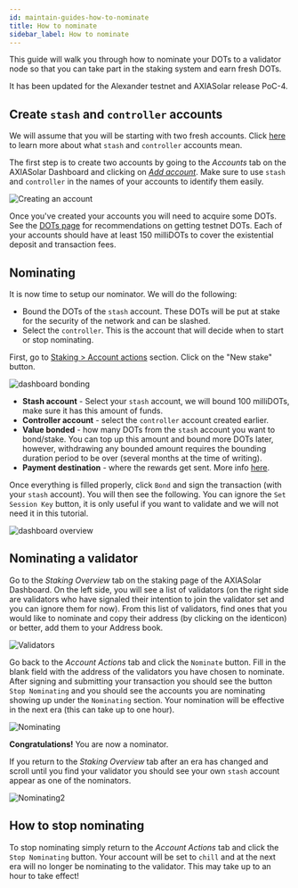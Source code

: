 ```yaml
---
id: maintain-guides-how-to-nominate
title: How to nominate
sidebar_label: How to nominate
---
```


This guide will walk you through how to nominate your DOTs to a validator node so that you can take part in the staking system and earn fresh DOTs.

It has been updated for the Alexander testnet and AXIASolar release PoC-4.

## Create `stash` and `controller` accounts

We will assume that you will be starting with two fresh accounts. Click [here](learn-staking#accounts) to learn more about what `stash` and `controller` accounts mean.

The first step is to create two accounts by going to the _Accounts_ tab on the AXIASolar Dashboard and clicking on [_Add account_](https://axiasolar.js.org/apps/#/accounts). Make sure to use `stash` and `controller` in the names of your accounts to identify them easily.

![Creating an account](assets/guides/how-to-nominate/axiasolar-dashboard-create-account.jpg)

Once you've created your accounts you will need to acquire some DOTs. See the [DOTs page](learn-DOT#getting-testnet-dots) for recommendations on getting testnet DOTs. Each of your accounts should have at least 150 milliDOTs to cover the existential deposit and transaction fees.

## Nominating

It is now time to setup our nominator. We will do the following:

- Bound the DOTs of the `stash` account. These DOTs will be put at stake for the security of the network and can be slashed.
- Select the `controller`. This is the account that will decide when to start or stop nominating.

First, go to [Staking > Account actions](https://axiasolar.js.org/apps/#/staking/actions) section. Click on the "New stake" button.

![dashboard bonding](assets/guides/how-to-nominate/axiasolar-dashboard-bonding.jpg)

- **Stash account** - Select your `stash` account, we will bound 100 milliDOTs, make sure it has this amount of funds.
- **Controller account** - select the `controller` account created earlier.
- **Value bonded** - how many DOTs from the `stash` account you want to bond/stake. You can top up this amount and bound more DOTs later, however, withdrawing any bounded amount requires the bounding duration period to be over (several months at the time of writing).
- **Payment destination** - where the rewards get sent. More info [here](learn-staking#reward-distribution).

Once everything is filled properly, click `Bond` and sign the transaction (with your `stash` account). You will then see the following. You can ignore the `Set Session Key` button, it is only useful if you want to validate and we will not need it in this tutorial.

![dashboard overview](assets/guides/how-to-nominate/axiasolar-dashboard-set-session-key.jpg)

## Nominating a validator

Go to the _Staking Overview_ tab on the staking page of the AXIASolar Dashboard. On the left side, you will see a list of validators (on the right side are validators who have signaled their intention to join the validator set and you can ignore them for now). From this list of validators, find ones that you would like to nominate and copy their address (by clicking on the identicon) or better, add them to your Address book.

![Validators](assets/guides/how-to-nominate/validators.png)

Go back to the _Account Actions_ tab and click the `Nominate` button. Fill in the blank field with the address of the validators you have chosen to nominate. After signing and submitting your transaction you should see the button `Stop Nominating` and you should see the accounts you are nominating showing up under the `Nominating` section. Your nomination will be effective in the next era (this can take up to one hour).

![Nominating](assets/guides/how-to-nominate/nominating.jpg)

**Congratulations!** You are now a nominator.

If you return to the _Staking Overview_ tab after an era has changed and scroll until you find your validator you should see your own `stash` account appear as one of the nominators.

![Nominating2](assets/guides/how-to-nominate/nominating2.jpg)

## How to stop nominating

To stop nominating simply return to the _Account Actions_ tab and click the `Stop Nominating` button. Your account will be set to `chill` and at the next era will no longer be nominating to the validator. This may take up to an hour to take effect!
